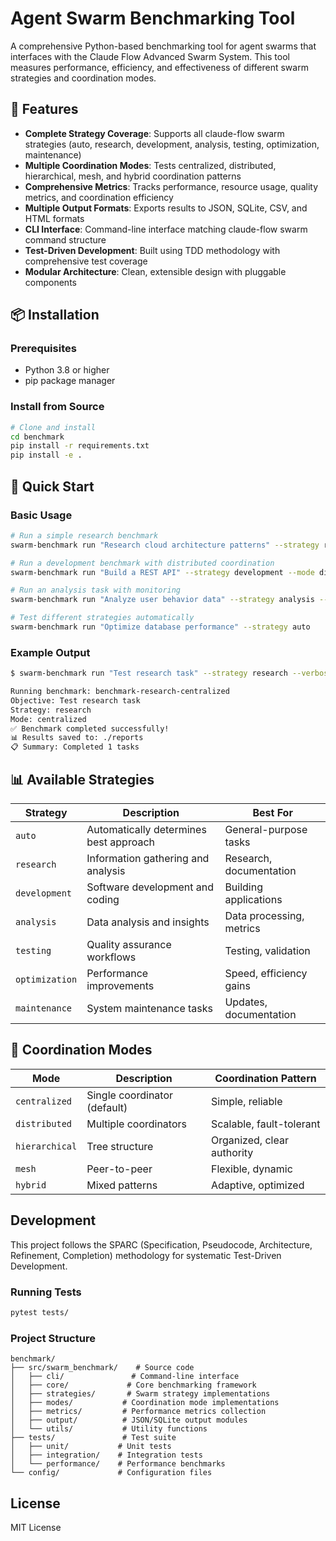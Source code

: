 # Agent Swarm Benchmarking Tool

A comprehensive Python-based benchmarking tool for agent swarms that interfaces with the Claude Flow Advanced Swarm System. This tool measures performance, efficiency, and effectiveness of different swarm strategies and coordination modes.

## 🚀 Features

- **Complete Strategy Coverage**: Supports all claude-flow swarm strategies (auto, research, development, analysis, testing, optimization, maintenance)
- **Multiple Coordination Modes**: Tests centralized, distributed, hierarchical, mesh, and hybrid coordination patterns
- **Comprehensive Metrics**: Tracks performance, resource usage, quality metrics, and coordination efficiency
- **Multiple Output Formats**: Exports results to JSON, SQLite, CSV, and HTML formats
- **CLI Interface**: Command-line interface matching claude-flow swarm command structure
- **Test-Driven Development**: Built using TDD methodology with comprehensive test coverage
- **Modular Architecture**: Clean, extensible design with pluggable components

## 📦 Installation

### Prerequisites

- Python 3.8 or higher
- pip package manager

### Install from Source

```bash
# Clone and install
cd benchmark
pip install -r requirements.txt
pip install -e .
```

## 🎯 Quick Start

### Basic Usage

```bash
# Run a simple research benchmark
swarm-benchmark run "Research cloud architecture patterns" --strategy research

# Run a development benchmark with distributed coordination
swarm-benchmark run "Build a REST API" --strategy development --mode distributed

# Run an analysis task with monitoring
swarm-benchmark run "Analyze user behavior data" --strategy analysis --monitor

# Test different strategies automatically
swarm-benchmark run "Optimize database performance" --strategy auto
```

### Example Output

```bash
$ swarm-benchmark run "Test research task" --strategy research --verbose

Running benchmark: benchmark-research-centralized
Objective: Test research task
Strategy: research
Mode: centralized
✅ Benchmark completed successfully!
📊 Results saved to: ./reports
📋 Summary: Completed 1 tasks
```

## 📊 Available Strategies

| Strategy | Description | Best For |
|----------|-------------|----------|
| `auto` | Automatically determines best approach | General-purpose tasks |
| `research` | Information gathering and analysis | Research, documentation |
| `development` | Software development and coding | Building applications |
| `analysis` | Data analysis and insights | Data processing, metrics |
| `testing` | Quality assurance workflows | Testing, validation |
| `optimization` | Performance improvements | Speed, efficiency gains |
| `maintenance` | System maintenance tasks | Updates, documentation |

## 🔗 Coordination Modes

| Mode | Description | Coordination Pattern |
|------|-------------|---------------------|
| `centralized` | Single coordinator (default) | Simple, reliable |
| `distributed` | Multiple coordinators | Scalable, fault-tolerant |
| `hierarchical` | Tree structure | Organized, clear authority |
| `mesh` | Peer-to-peer | Flexible, dynamic |
| `hybrid` | Mixed patterns | Adaptive, optimized |

## Development

This project follows the SPARC (Specification, Pseudocode, Architecture, Refinement, Completion) methodology for systematic Test-Driven Development.

### Running Tests

```bash
pytest tests/
```

### Project Structure

```
benchmark/
├── src/swarm_benchmark/    # Source code
│   ├── cli/               # Command-line interface
│   ├── core/             # Core benchmarking framework
│   ├── strategies/       # Swarm strategy implementations
│   ├── modes/           # Coordination mode implementations
│   ├── metrics/         # Performance metrics collection
│   ├── output/          # JSON/SQLite output modules
│   └── utils/           # Utility functions
├── tests/               # Test suite
│   ├── unit/           # Unit tests
│   ├── integration/    # Integration tests
│   └── performance/    # Performance benchmarks
└── config/             # Configuration files
```

## License

MIT License
